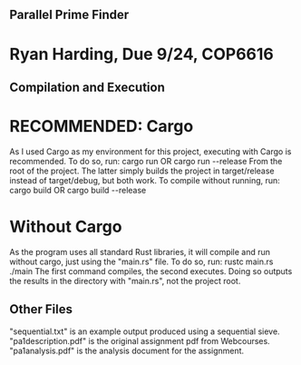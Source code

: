 ## Parallel Prime Finder
# Ryan Harding, Due 9/24, COP6616

## Compilation and Execution
# RECOMMENDED: Cargo
As I used Cargo as my environment for this project, executing with Cargo is recommended. To do so, run:
    cargo run
    OR
    cargo run --release
From the root of the project. The latter simply builds the project in target/release instead of target/debug, but both work.
To compile without running, run:
    cargo build
    OR
    cargo build --release

# Without Cargo
As the program uses all standard Rust libraries, it will compile and run without cargo, just using the "main.rs" file. To do so, run:
    rustc main.rs
    ./main
The first command compiles, the second executes. Doing so outputs the results in the directory with "main.rs", not the project root.

## Other Files
"sequential.txt" is an example output produced using a sequential sieve.
"pa1description.pdf" is the original assignment pdf from Webcourses.
"pa1analysis.pdf" is the analysis document for the assignment.